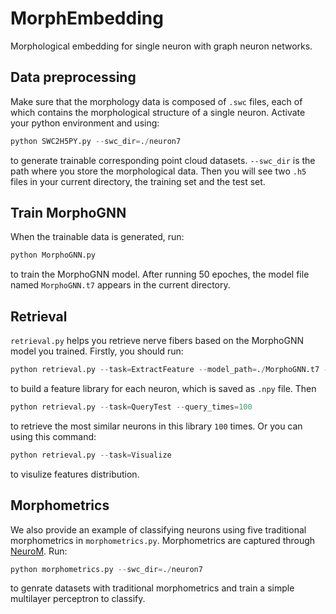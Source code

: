 # MorphEmbedding
Morphological embedding for single neuron with graph neuron networks.
## Data preprocessing
Make sure that the morphology data is composed of `.swc` files, each of which contains the morphological structure of a single neuron. Activate your python environment and using:
```python
python SWC2H5PY.py --swc_dir=./neuron7
```
to generate trainable corresponding point cloud datasets. `--swc_dir` is the path where you store the morphological data. Then you will see two `.h5` files in your current directory, the training set and the test set.
## Train MorphoGNN
When the trainable data is generated, run:
```python
python MorphoGNN.py
```
to train the MorphoGNN model. After running 50 epoches, the model file named `MorphoGNN.t7` appears in the current directory.
## Retrieval
`retrieval.py` helps you retrieve nerve fibers based on the MorphoGNN model you trained. Firstly, you should run:
```python
python retrieval.py --task=ExtractFeature --model_path=./MorphoGNN.t7 --swc_dir=./neuron7
```
to build a feature library for each neuron, which is saved as `.npy` file. Then 
```python
python retrieval.py --task=QueryTest --query_times=100
```
to retrieve the most similar neurons in this library `100` times. Or you can using this command:
```python
python retrieval.py --task=Visualize
```
to visulize features distribution.
## Morphometrics
We also provide an example of classifying neurons using five traditional morphometrics in `morphometrics.py`. Morphometrics are captured through [NeuroM](https://github.com/BlueBrain/NeuroM). Run:
```python
python morphometrics.py --swc_dir=./neuron7
```
to genrate datasets with traditional morphometrics and train a simple multilayer perceptron to classify.
